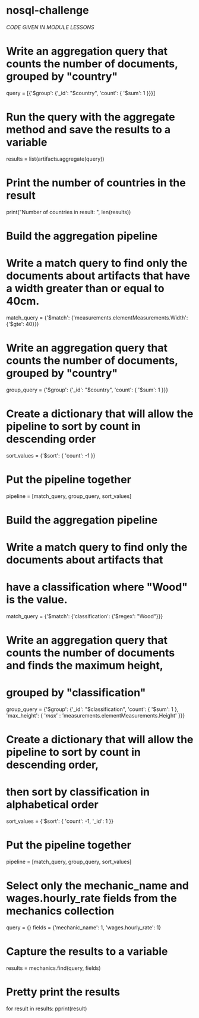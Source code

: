 # nosql-challenge

###### CODE GIVEN IN MODULE LESSONS

# Write an aggregation query that counts the number of documents, grouped by "country"
query = [{'$group': {'_id': "$country", 'count': { '$sum': 1 }}}]

# Run the query with the aggregate method and save the results to a variable
results = list(artifacts.aggregate(query))

# Print the number of countries in the result
print("Number of countries in result: ", len(results))

# Build the aggregation pipeline
# Write a match query to find only the documents about artifacts that have a width greater than or equal to 40cm.
match_query = {'$match': {'measurements.elementMeasurements.Width': {'$gte': 40}}}

# Write an aggregation query that counts the number of documents, grouped by "country"
group_query = {'$group': {'_id': "$country", 'count': { '$sum': 1 }}}

# Create a dictionary that will allow the pipeline to sort by count in descending order
sort_values = {'$sort': { 'count': -1 }}

# Put the pipeline together
pipeline = [match_query, group_query, sort_values]

# Build the aggregation pipeline
# Write a match query to find only the documents about artifacts that
# have a classification where "Wood" is the value.
match_query = {'$match': {'classification': {'$regex': "Wood"}}}

# Write an aggregation query that counts the number of documents and finds the maximum height,
# grouped by "classification"
group_query = {'$group': {'_id': "$classification", 
                          'count': { '$sum': 1 },
                          'max_height': { '$max': '$measurements.elementMeasurements.Height' }}}

# Create a dictionary that will allow the pipeline to sort by count in descending order, 
# then sort by classification in alphabetical order
sort_values = {'$sort': { 'count': -1, '_id': 1 }}

# Put the pipeline together
pipeline = [match_query, group_query, sort_values]
# Select only the mechanic_name and wages.hourly_rate fields from the mechanics collection
query = {}
fields = {'mechanic_name': 1, 'wages.hourly_rate': 1}

# Capture the results to a variable
results = mechanics.find(query, fields)

# Pretty print the results
for result in results:
    pprint(result)

